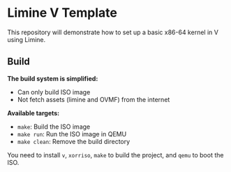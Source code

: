 # Limine V Template

This repository will demonstrate how to set up a basic x86-64 kernel in V using Limine.

## Build

**The build system is simplified:**

- Can only build ISO image
- Not fetch assets (limine and OVMF) from the internet

**Available targets:**
- `make`: Build the ISO image
- `make run`: Run the ISO image in QEMU
- `make clean`: Remove the build directory

You need to install `v`, `xorriso`, `make` to build the project, and `qemu` to boot the ISO.
